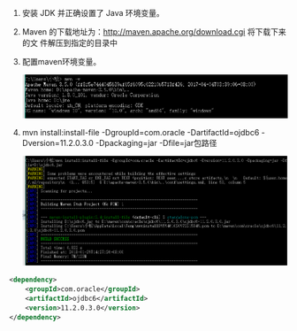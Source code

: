 1. 安装 JDK 并正确设置了 Java 环境变量。

2. Maven 的下载地址为：http://maven.apache.org/download.cgi  将下载下来的文 件解压到指定的目录中

3. 配置maven环境变量。

    ![clip_image001](../../图片/Oracle包导入到maven库/clip_image001.png)

4. mvn install:install-file -DgroupId=com.oracle -DartifactId=ojdbc6 -Dversion=11.2.0.3.0 -Dpackaging=jar -Dfile=jar包路径

    ![maven](../../图片/Oracle包导入到maven库/maven-1609855224337.png)

~~~xml
<dependency>
    <groupId>com.oracle</groupId>
    <artifactId>ojdbc6</artifactId>
    <version>11.2.0.3.0</version>
</dependency>
~~~

